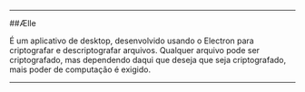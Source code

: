 ***
##Ælle

É um aplicativo de desktop, desenvolvido usando o Electron para criptografar e descriptografar arquivos. Qualquer arquivo pode ser criptografado, mas dependendo daqui que deseja que seja criptografado, mais poder de computação é exigido. 

***
